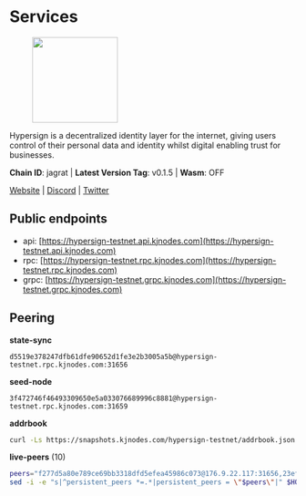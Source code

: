 # Services

<figure><img src="https://raw.githubusercontent.com/kj89/testnet_manuals/main/pingpub/logos/hypersign.png" width="150" alt=""><figcaption></figcaption></figure>

Hypersign is a decentralized identity layer for the internet, giving  users control of their personal data and identity whilst digital  enabling trust for businesses.

**Chain ID**: jagrat | **Latest Version Tag**: v0.1.5 | **Wasm**: OFF

[Website](https://hypersign.id) | [Discord](https://discord.gg/DmuUjMrHVw) | [Twitter](https://twitter.com/hypersignchain)


## Public endpoints

* api: [https://hypersign-testnet.api.kjnodes.com](https://hypersign-testnet.api.kjnodes.com)
* rpc: [https://hypersign-testnet.rpc.kjnodes.com](https://hypersign-testnet.rpc.kjnodes.com)
* grpc: [https://hypersign-testnet.grpc.kjnodes.com](https://hypersign-testnet.grpc.kjnodes.com)

## Peering

**state-sync**

```text
d5519e378247dfb61dfe90652d1fe3e2b3005a5b@hypersign-testnet.rpc.kjnodes.com:31656
```

**seed-node**

```text
3f472746f46493309650e5a033076689996c8881@hypersign-testnet.rpc.kjnodes.com:31659
```

**addrbook**
```bash
curl -Ls https://snapshots.kjnodes.com/hypersign-testnet/addrbook.json > $HOME/.hid-node/config/addrbook.json
```

**live-peers** (10)
```bash
peers="f277d5a80e789ce69bb3318dfd5efea45986c073@176.9.22.117:31656,23eff008c88dcc60ef9a71f2fb469c472679c35e@136.243.88.91:5040,e7bb31c8fdd8d26a739bfd87cdf3ba7a8f90406e@65.21.145.228:31656,bd2ae9f1c42183104719f7c44be078bb7d282a61@65.109.92.241:11056,ce6686036f6554deb0490103dcc201172e7c3f2f@81.0.220.131:26656,d92268c246e02a54103f7098b901b876c88f006e@5.161.130.108:26656,aa8c0064e866dc57b341a389006df8925a0718fe@5.161.55.130:31656,ec5127072c252f7246fb66f7e7762423a23ff6bd@154.12.228.93:31656,3a9defcd334cefd6b8143ec1ecd8be5e51f1c1c5@95.214.53.46:46656,5e4fc955b23ab00f6a07cb6d56e89aafac0c85ff@167.86.85.122:26656"
sed -i -e "s|^persistent_peers *=.*|persistent_peers = \"$peers\"|" $HOME/.hid-node/config/config.toml
```
